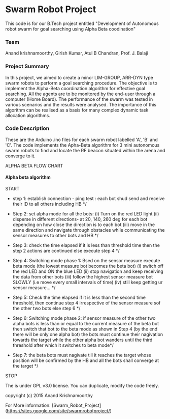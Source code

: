 # Swarm Robot Project

This code is for our B.Tech project entitled "Development of Autonomous robot swarm 
for goal searching using Alpha Beta coodination" 

### Team
Anand krishnamoorthy, Girish Kumar, Atul B Chandran, Prof. J. Balaji

### Project Summary
In this project, we aimed to create a minor LIM-GROUP, ARR-DYN type swarm robots to perform a goal searching procedure. The objective is to implement the Alpha-Beta coordination algorithm for effective goal searching. All the agents are to be monitored by the end-user through a computer (Home Board). The performance of the swarm was tested in various scenarios and the results were analysed. The importance of this algorithm can be realised as a basis for many complex dynamic task allocation algorithms. 

### Code Description
These are the Arduino .ino files for each swarm robot labelled 'A', 'B' and 'C'. The code implements the Apha-Beta algorithm for 3 mini autonomous swarm robots to find and locate the RF beacon situated within the arena and converge to it.

ALPHA BETA FLOW CHART

  #### Alpha beta algorithm

   START

  - step 1: establish connection - ping test :
      each bot shud send and receive their ID to all others including HB */

  - Step 2: set alpha mode for all the bots:
     (i)  Turn on the red LED light
     (ii) disperse in different directions- at 20, 140, 260 deg for each bot depending on how close the direction is to each bot
     (iii) move in the same direction and navigate through obstacles while communicating the sensor measures to other bots and HB */

  - Step 3: check the time elapsed
     if it is less than threshold time then the step 2 actions are continued
     else execute step 4 */

  - Step 4: Switching mode phase 1: Bsed on the sensor measure execute beta mode (the lowest measure bot becomes the beta bot)
    (i) switch off the red LED and ON the blue LED
    (ii) stop navigation and keep receiving the data from other bots
    (iii) follow the highest sensor measure bot SLOWLY (i.e move every small intervals of time)
    (iv) still keep getting ur sensor measure... */

  - Step 5: Check the time elapsed
     if it is less than the second time threshold, then continue step 4 irrespective of the
     sensor measure sof the other two bots else step 6 */

  - Step 6: Switching mode phase 2: if sensor measure of the other two alpha bots is
     less than or equal to the current measure of the beta bot then switch that bot to the beta mode as shown in Step 4
     (by the end there will be only one alpha bot) the bots must continue their nagivation towards the target while the other
      alpha bot wanders until the third threshold after which it switches to beta mode*/

  - Step 7: the beta bots must nagivate till it reaches the target whose position will be confirmed by the HB and
     all the bots shall converge at the target */

  STOP

The is under GPL v3.0 license. You can duplicate, modify the code freely.

copyright (c) 2015 Anand Krishnamoorthy

For More information: [Swarm_Robot_Project] (https://sites.google.com/site/swarmrobotproject/)
